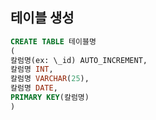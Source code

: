 ## 테이블 생성

```sql
CREATE TABLE 테이블명
(
칼럼명(ex: \_id) AUTO_INCREMENT,
칼럼명 INT,
칼럼명 VARCHAR(25),
칼럼명 DATE,
PRIMARY KEY(칼럼명)
)
```
